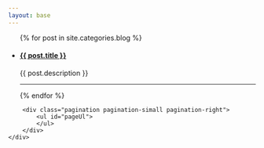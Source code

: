 ```yaml
---
layout: base
---
```


<link rel="stylesheet" href="/css/blog.css" />

<div class="container content blog">
    <div class="section">
        <ul class="artical-list">
        {% for post in site.categories.blog %}
            <li class="articalHide">        
                <div>
                    <a href="{{ post.url }}"><h4>{{ post.title }}</h4></a>
                    <div class="title-desc">
                        <span>
                            {{ post.description }}
                        </span>
                     </div>
                </div>
                <hr>
            </li>
        {% endfor %}
        </ul>

        <div class="pagination pagination-simall pagination-right">
            <ul id="pageUl">
            </ul>
        </div>
    </div>
</div>

<script>
    var pageCount=5;
    var totalPage=0;
    var articals;
    $(".artical-list").ready(function(){
        articals=$(".artical-list").find("li");
        totalPage=Math.floor(articals.length/pageCount);
        if (totalPage>0){
            addPageNum(totalPage);
            setPage(0);
        }
        else{
            articals.removeClass('articalHide');
        }
    });

    function setPage(page)
    {
        $("#pageUl").find("li").removeClass('active');
        $("#pageUl").find("li:eq("+page+")").addClass('active');
        articals.addClass('articalHide');
        for (var i=page*pageCount; i<pageCount*(page+1); i++){
            if (i == articals.length) break;
            $(articals[i]).removeClass('articalHide');
        }
    }

    function addPageNum(totalPage)
    {
        for (var i=0; i<=totalPage; i++)
        {
            var li='<li><a href="javascript:setPage('+i+')">'+(i+1)+'</a></li>';
            $("#pageUl").append(li);
        }
        
    }

</script>